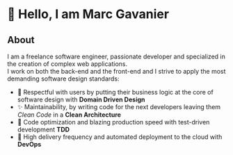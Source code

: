 # 👋 Hello, I am Marc Gavanier

## About

I am a freelance software engineer, passionate developer and specialized in the creation of complex web applications.  
I work on both the back-end and the front-end and I strive to apply the most demanding software design standards:

- 👤 Respectful with users by putting their business logic at the core of software design with **Domain Driven Design**
- ✨ Maintainability, by writing code for the next developers leaving them *Clean Code* in a **Clean Architecture**
- 🚀 Code optimization and blazing production speed with test-driven development **TDD**
- 🎉 High delivery frequency and automated deployment to the cloud with **DevOps**

<!--
**marc-gavanier/marc-gavanier** is a ✨ _special_ ✨ repository because its `README.md` (this file) appears on your GitHub profile.

Here are some ideas to get you started:

- 🔭 I’m currently working on ...
- 🌱 I’m currently learning ...
- 👯 I’m looking to collaborate on ...
- 🤔 I’m looking for help with ...
- 💬 Ask me about ...
- 📫 How to reach me: ...
- 😄 Pronouns: ...
- ⚡ Fun fact: ...
-->
